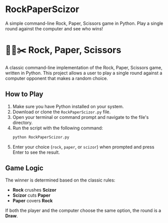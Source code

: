 # RockPaperScizor
A simple command-line Rock, Paper, Scissors game in Python. Play a single round against the computer and see who wins!

# 🗿📄✂️ Rock, Paper, Scissors

A classic command-line implementation of the Rock, Paper, Scissors game, written in Python. This project allows a user to play a single round against a computer opponent that makes a random choice.

## How to Play

1.  Make sure you have Python installed on your system.
2.  Download or clone the `RockPaperScizor.py` file.
3.  Open your terminal or command prompt and navigate to the file's directory.
4.  Run the script with the following command:
    ```sh
    python RockPaperScizor.py
    ```
5.  Enter your choice (`rock`, `paper`, or `scizor`) when prompted and press Enter to see the result.

## Game Logic

The winner is determined based on the classic rules:
* **Rock** crushes **Scizor**
* **Scizor** cuts **Paper**
* **Paper** covers **Rock**

If both the player and the computer choose the same option, the round is a **Draw**.
